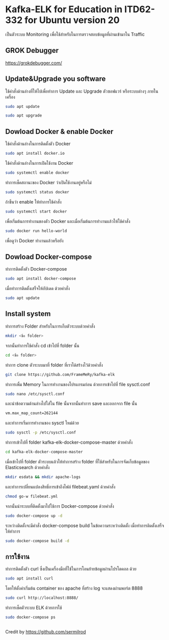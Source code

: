 # Kafka-ELK for Education in ITD62-332  for Ubuntu version 20
เป็นตัวระบบ Monitoring เพื่อใช้สำหรับในการตรวจสอบข้อมูลที่ผ่านเข้ามาใน Traffic
##

## GROK Debugger
https://grokdebugger.com/
##
## Update&Upgrade you software 
ใช้คำสั่งด้านล่างที่ให้ไปเพื่อทำการ Update และ Upgrade ตัวซอฟแวร์ หรือระบบต่างๆ ภายในเครื่อง

```bash
sudo apt update
```
```bash
sudo apt upgrade
```
##
## Dowload Docker & enable Docker
ใช้คำสั่งด้านล่างในการติดตั้งตัว Docker
```bash
sudo apt install docker.io
```
ใช้คำสั่งด้านล่างในการเปิดใช้งาน Docker
```bash
sudo systemctl enable docker
```
ทำการเช็คสถานะของ Docker ว่าเปิดใช้งานอยู่หรือไม่
```bash
sudo systemctl status docker
```
ถ้าขิ้นว่า enable ให้ทำการใช้คำสั่ง
```bash
sudo systemctl start docker
```
เพื่อเริ่มต้นการทำงานของตัว Docker และเมื่อเริ่มต้นการทำงานแล้วให้ใช้คำสั่ง
```bash
sudo docker run hello-world
```
เพื่อดูว่า Docker ทำงานแล้วหรือยัง
##
## Dowload Docker-compose
ทำการติดตั้งตัว Docker-compose 
```bash
sudo apt install docker-compose
```
เมื่อทำการติดตั้งเสร็จให้อัปเดด ด้วยคำสั่ง
```bash
sudo apt update
```
##
## Install system
ทำการสร้าง Folder สำหรับในการเก็บตัวระบบด้วยคำสั่ง
```bash
mkdir <ชื่อ folder>
```
จากนั้นทำการใช้คำสั่ง cd เข้าไปที่ folder นั้น
```bash
cd <ชื่อ folder>
```
ทำการ clone ตัวระบบมาที่ folder ที่เราได้สร้างไว้ด้วยคำสั่ง
```bash
git clone https://github.com/FrameMeRy/kafka-elk
```

ทำการเพื่ม Memory ในการทำงานของโปรแกรมก่อน ด้วยการเข้าไปที่ file sysctl.conf
```bash
sudo nano /etc/sysctl.conf
```
และนำข้อตวามด้านล่างไปใส่ใน file นั้นจากนั้นทำการ save และออกจาก file นั้น 
```bash
vm.max_map_count=262144
```
และทำการเริ่มการทำงานของ sysctl ใหม่ด้วย
```bash
sudo sysctl -p /etc/sysctl.conf
```
ทำการเข้าไปที่ folder kafka-elk-docker-compose-master ด้วยคำสั่ง
```bash
cd kafka-elk-docker-compose-master
```
เมื่อเข้าไปที่ folder ตัวระบบแล้วให้ทำการสร้าง folder ที่ใช้สำหรับในการจัดเก็บข้อมูลของ Elasticsearch ด้วยคำสั่ง
```bash
mkdir esdata && mkdir apache-logs
```
และทำการเปลี่ยนแปลงสิทธิ์การเข้าถึงไฟล์ filebeat.yaml ด้วยคำสั่ง
```bash
chmod go-w filebeat.yml
```
จากนั้นนำระบบที่ติดตั้งมาไปใช้การ Docker-compose ด้วยคำสั่ง
```bash
sudo docker-compose up -d
```
ระหว่างติดตั้งจะมีคำสั่ง  docker-compose build ในข้อความระหว่างติดตั้ง เมื่อทำการติดตั้งเสร็จ ให้ทำการ
```bash
sudo docker-compose build -d
```
##
## การใช้งาน

ทำการติดตั้งตัว curl ซึ่งเป็นเครื่องมือที่ใช้ในการโอนย้ายข้อมูลผ่านโปรโตคอล ด้วย
```bash
sudo apt install curl
```

โดยให้ตั้งค่าเริ่มต้น container ของ apache ที่สร้าง log จะแสดงผ่านพอร์ต 8888 
```bash
sudo curl http://localhost:8888/
```
ทำการเช็คตัวระบบ ELK ด้วยการใช้ 
```bash
sudo docker-compose ps
```
##
Credit by https://github.com/sermilrod
